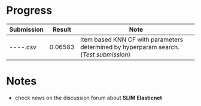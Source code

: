 # Progress

| Submission | Result | Note |
| ------ | ------ | ------ |
| ----.csv | 0.06583 | Item based KNN CF with parameters determined by hyperparam search.  (*Test submission*) |

# Notes
- check news on the discussion forum about **SLIM Elasticnet** 
